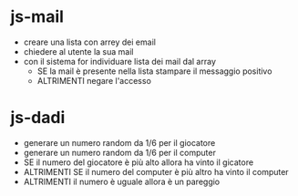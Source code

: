 # js-mail

- creare una lista con arrey dei email
- chiedere al utente la sua mail
- con il sistema for individuare lista dei mail dal array
    - SE la mail è presente nella lista stampare il messaggio positivo
    - ALTRIMENTI negare l'accesso


# js-dadi

- generare un numero random da 1/6 per il giocatore
- generare un numero random da 1/6 per il computer
 - SE il numero del giocatore è più alto allora ha vinto il gicatore
 - ALTRIMENTI SE il numero del computer è più altro ha vinto il computer
-  ALTRIMENTI il numero è uguale allora è un pareggio